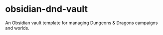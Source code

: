 # obsidian-dnd-vault
An Obsidian vault template for managing Dungeons &amp; Dragons campaigns and worlds.
